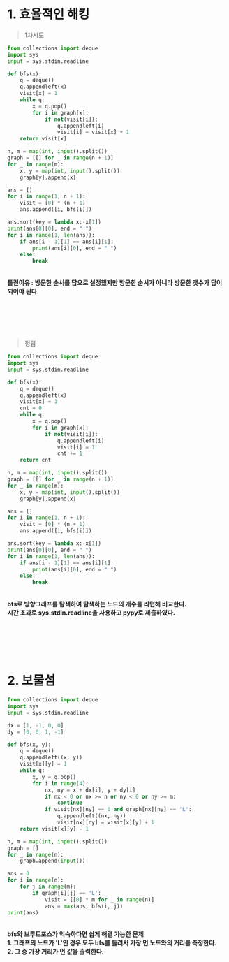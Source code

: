 # 1. 효율적인 해킹
> 1차시도
```python
from collections import deque
import sys
input = sys.stdin.readline

def bfs(x):
    q = deque()
    q.appendleft(x)
    visit[x] = 1
    while q:
        x = q.pop()
        for i in graph[x]:
            if not(visit[i]):
                q.appendleft(i)
                visit[i] = visit[x] + 1
    return visit[x]

n, m = map(int, input().split())
graph = [[] for _ in range(n + 1)]
for _ in range(m):
    x, y = map(int, input().split())
    graph[y].append(x)

ans = []
for i in range(1, n + 1):
    visit = [0] * (n + 1)
    ans.append([i, bfs(i)])

ans.sort(key = lambda x:-x[1])
print(ans[0][0], end = " ")
for i in range(1, len(ans)):
    if ans[i - 1][1] == ans[i][1]:
        print(ans[i][0], end = " ")
    else:
        break
```
<br>
<b>틀린이유 : 방문한 순서를 답으로 설정했지만 방문한 순서가 아니라 방문한 갯수가 답이 되어야 된다.</b>
<br><br><br><br><br><br>

> 정답
```python
from collections import deque
import sys
input = sys.stdin.readline

def bfs(x):
    q = deque()
    q.appendleft(x)
    visit[x] = 1
    cnt = 0
    while q:
        x = q.pop()
        for i in graph[x]:
            if not(visit[i]):
                q.appendleft(i)
                visit[i] = 1
                cnt += 1
    return cnt

n, m = map(int, input().split())
graph = [[] for _ in range(n + 1)]
for _ in range(m):
    x, y = map(int, input().split())
    graph[y].append(x)

ans = []
for i in range(1, n + 1):
    visit = [0] * (n + 1)
    ans.append([i, bfs(i)])

ans.sort(key = lambda x:-x[1])
print(ans[0][0], end = " ")
for i in range(1, len(ans)):
    if ans[i - 1][1] == ans[i][1]:
        print(ans[i][0], end = " ")
    else:
        break
```
<br>
<b> bfs로 방향그래프를 탐색하여 탐색하는 노드의 개수를 리턴해 비교한다.
<br>시간 초과로 sys.stdin.readline을 사용하고 pypy로 제출하였다.</b>
<br><br><br><br><br><br>

# 2. 보물섬
```python
from collections import deque
import sys
input = sys.stdin.readline

dx = [1, -1, 0, 0]
dy = [0, 0, 1, -1]

def bfs(x, y):
    q = deque()
    q.appendleft((x, y))
    visit[x][y] = 1
    while q:
        x, y = q.pop()
        for i in range(4):
            nx, ny = x + dx[i], y + dy[i]
            if nx < 0 or nx >= n or ny < 0 or ny >= m:
                continue
            if visit[nx][ny] == 0 and graph[nx][ny] == 'L':
                q.appendleft((nx, ny))
                visit[nx][ny] = visit[x][y] + 1
    return visit[x][y] - 1

n, m = map(int, input().split())
graph = []
for _ in range(n):
    graph.append(input())

ans = 0
for i in range(n):
    for j in range(m):
        if graph[i][j] == 'L':
            visit = [[0] * m for _ in range(n)]
            ans = max(ans, bfs(i, j))
print(ans)
```
<br>
<b>bfs와 브루트포스가 익숙하다면 쉽게 해결 가능한 문제<br>
1. 그래프의 노드가 'L'인 경우 모두 bfs를 돌려서 가장 먼 노드와의 거리를 측정한다.<br>
2. 그 중 가장 거리가 먼 값을 출력한다.</b>
<br><br><br><br><br><br>